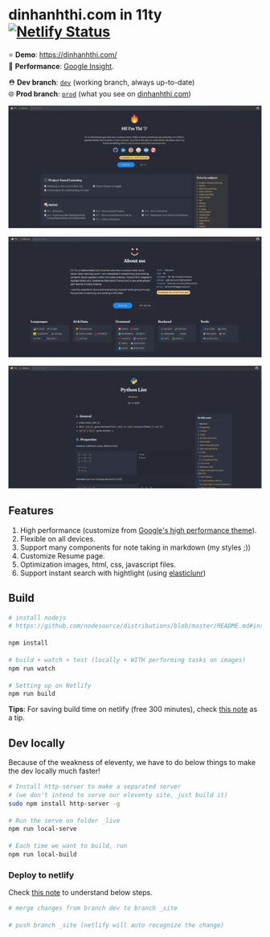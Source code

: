 # dinhanhthi.com in 11ty [![Netlify Status](https://api.netlify.com/api/v1/badges/ace14869-1b28-471b-ad0f-5f1f7defa382/deploy-status)](https://app.netlify.com/sites/inspiring-goldstine-cfc130/deploys)

⭐ __Demo__: https://dinhanhthi.com/ <br />
🚀 __Performance__: [Google Insight](https://developers.google.com/speed/pagespeed/insights/?url=https%3A%2F%2Fdinhanhthi.com). <br />

⛑ __Dev branch__: [`dev`](https://github.com/dinhanhthi/dinhanhthi.com/tree/dev) (working branch, always up-to-date) <br />
🌐 __Prod branch__: [`prod`](https://github.com/dinhanhthi/dinhanhthi.com/tree/prod) (what you see on [dinhanhthi.com](https://dinhanhthi.com))

![Home page](./img/frontpage.png)

![About page](./img/about-page.png)

![Note page](./img/note-page.png)

## Features

1. High performance (customize from [Google's high performance theme](https://github.com/google/eleventy-high-performance-blog)).
2. Flexible on all devices.
3. Support many components for note taking in markdown (my styles ;))
4. Customize Resume page.
5. Optimization images, html, css, javascript files.
6. Support instant search with hightlight (using [elasticlunr](http://elasticlunr.com/))

## Build

``` bash
# install nodejs
# https://github.com/nodesource/distributions/blob/master/README.md#installation-instructions

npm install

# build + watch + test (locally + WITH performing tasks on images)
npm run watch

# Setting up on Netlify
npm run build
```

__Tips__: For saving build time on netlify (free 300 minutes), check [this note](https://dinhanhthi.com/11ty-nunjucks/#setting-up-with-netlify) as a tip.

## Dev locally

Because of the weakness of eleventy, we have to do below things to make the dev locally much faster!

``` bash
# Install http-server to make a separated server
# (we don't intend to serve our eleventy site, just build it)
sudo npm install http-server -g

# Run the serve on folder _live
npm run local-serve

# Each time we want to build, run
npm run local-build
```

### Deploy to netlify

Check [this note](https://dinhanhthi.com/11ty-nunjucks/#setting-up-with-netlify) to understand below steps.

``` bash
# merge changes from branch dev to branch _site

# push branch _site (netlify will auto recognize the change)
```